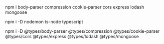 npm i body-parser compression cookie-parser cors express lodash mongoose

npm i -D nodemon ts-node typescript

npm i -D @types/body-parser @types/compression @types/cookie-parser @types/cors @types/express @types/lodash @types/mongoose